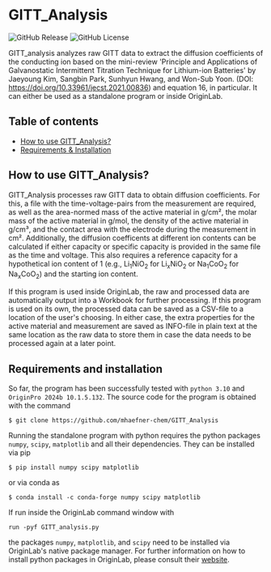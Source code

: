 # GITT_Analysis
![GitHub Release](https://img.shields.io/github/v/release/mhaefner-chem/GITT_Analysis?include_prereleases) ![GitHub License](https://img.shields.io/github/license/mhaefner-chem/GITT_Analysis)

GITT_analysis analyzes raw GITT data to extract the diffusion coefficients of the conducting ion based on the mini-review 'Principle and Applications of Galvanostatic Intermittent Titration Technique for Lithium-ion Batteries' by Jaeyoung Kim, Sangbin Park, Sunhyun Hwang, and Won-Sub Yoon. (DOI: https://doi.org/10.33961/jecst.2021.00836) and equation 16, in particular. It can either be used as a standalone program or inside OriginLab.

## Table of contents

- [How to use GITT_Analysis?](#how-to-use-gitt_analysis)
- [Requirements & Installation](#requirements-and-installation)

## How to use GITT_Analysis?
GITT_Analysis processes raw GITT data to obtain diffusion coefficients. For this, a file with the time-voltage-pairs from the measurement are required, as well as the area-normed mass of the active material in g/cm², the molar mass of the active material in g/mol, the density of the active material in g/cm³, and the contact area with the electrode during the measurement in cm². Additionally, the diffusion coefficents at different ion contents can be calculated if either capacity or specific capacity is provided in the same file as the time and voltage. This also requires a reference capacity for a hypothetical ion content of 1 (e.g., Li<sub>1</sub>NiO<sub>2</sub> for Li<sub>x</sub>NiO<sub>2</sub> or Na<sub>1</sub>CoO<sub>2</sub> for Na<sub>x</sub>CoO<sub>2</sub>) and the starting ion content.

If this program is used inside OriginLab, the raw and processed data are automatically output into a Workbook for further processing. If this program is used on its own, the processed data can be saved as a CSV-file to a location of the user's choosing. In either case, the extra properties for the active material and measurement are saved as INFO-file in plain text at the same location as the raw data to store them in case the data needs to be processed again at a later point.

## Requirements and installation

So far, the program has been successfully tested with `python 3.10` and `OriginPro 2024b 10.1.5.132`.
The source code for the program is obtained with the command

```console
$ git clone https://github.com/mhaefner-chem/GITT_Analysis
```

Running the standalone program with python requires the python packages `numpy`, `scipy`, `matplotlib` and all their dependencies. They can be installed via pip

```console
$ pip install numpy scipy matplotlib
```
or via conda as

```console
$ conda install -c conda-forge numpy scipy matplotlib
```

If run inside the OriginLab command window with

```console
run -pyf GITT_analysis.py
```
the packages `numpy`, `matplotlib`, and `scipy` need to be installed via OriginLab's native package manager. For further information on how to install python packages in OriginLab, please consult their [website](https://www.originlab.com/doc/python/Python-Packages).


